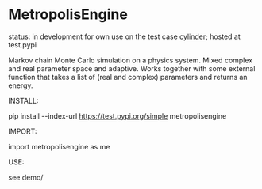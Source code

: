# MetropolisEngine

status: in development for own use on the test case [cylinder](https://github.com/jklebes/cylinder);
      hosted at test.pypi

Markov chain Monte Carlo simulation on a physics system.  Mixed complex and real parameter space and adaptive. 
Works together with some external function that takes a list of (real and complex) parameters and returns an energy. 

INSTALL:

pip install --index-url https://test.pypi.org/simple metropolisengine

IMPORT:

import metropolisengine as me

USE:

see demo/
